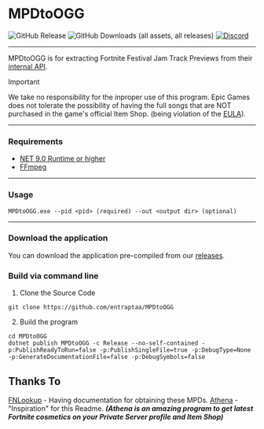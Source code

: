 # MPDtoOGG
![GitHub Release](https://img.shields.io/github/v/release/entraptaa/MPDtoOGG)
![GitHub Downloads (all assets, all releases)](https://img.shields.io/github/downloads/entraptaa/MPDtoOGG/total)
[![Discord](https://discord.com/api/guilds/582304739815981140/widget.png?style=shield)](https://discord.gg/GvHfG33)

-----------------

MPDtoOGG is for extracting Fortnite Festival Jam Track Previews from their [internal API](https://fortnitecontent-website-prod07.ol.epicgames.com/content/api/pages/fortnite-game/spark-tracks).

> [!IMPORTANT]
> We take no responsibility for the inproper use of this program. Epic Games does not tolerate the possibility of having the full songs that are NOT purchased in the game's official Item Shop. (being violation of the [EULA](https://store.epicgames.com/en-US/eula)).

-----------------

### Requirements

- [NET 9.0 Runtime or higher](https://dotnet.microsoft.com/en-us/download/dotnet/9.0/runtime)
- [FFmpeg](https://www.ffmpeg.org/download.html)

-----------------

### Usage

```
MPDtoOGG.exe --pid <pid> (required) --out <output dir> (optional)
```
-----------------


### Download the application

You can download the application pre-compiled from our [releases](https://github.com/entraptaa/MPDtoOGG/releases).

### Build via command line

1. Clone the Source Code
```git
git clone https://github.com/entraptaa/MPDtoOGG
```

2. Build the program
```
cd MPDtoOGG
dotnet publish MPDtoOGG -c Release --no-self-contained -p:PublishReadyToRun=false -p:PublishSingleFile=true -p:DebugType=None -p:GenerateDocumentationFile=false -p:DebugSymbols=false
```

## Thanks To
[FNLookup](https://github.com/FNLookup/data) - Having documentation for obtaining these MPDs.
[Athena](https://github.com/djlorenzouasset/Athena) - "Inspiration" for this Readme. ***(Athena is an amazing program to get latest Fortnite cosmetics on your Private Server profile and Item Shop)***